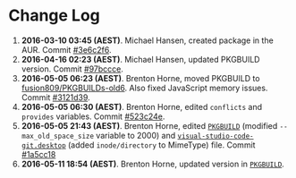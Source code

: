 # Change Log
1. **2016-03-10 03:45 (AEST)**. Michael Hansen, created package in the AUR. Commit [#3e6c2f6](https://aur.archlinux.org/cgit/aur.git/commit/?h=visual-studio-code-git&id=3e6c2f651f7d90882fc087b8432c4484af4b61f4).
2. **2016-04-16 02:23 (AEST)**. Michael Hansen, updated PKGBUILD version. Commit [#97bccce](https://aur.archlinux.org/cgit/aur.git/commit/?h=visual-studio-code-git&id=97bcccee74c6bfa7da06723489df5d4c4c46ad4c).
3. **2016-05-05 06:23 (AEST)**. Brenton Horne, moved PKGBUILD to [fusion809/PKGBUILDs-old6](https://github.com/fusion809/PKGBUILDs-old6). Also fixed JavaScript memory issues. Commit [#3121d39](https://github.com/fusion809/PKGBUILDs-old6/commit/3121d39b4c9ea974b5d222cee4bf5e65af89d98c).
4. **2016-05-05 06:30 (AEST)**. Brenton Horne, edited `conflicts` and `provides` variables. Commit [#523c24e](https://github.com/fusion809/PKGBUILDs-old6/commit/523c24e754112a6604b2d57e3d5310d315673fb8).
5. **2016-05-05 21:43 (AEST)**. Brenton Horne, edited [`PKGBUILD`](https://github.com/fusion809/PKGBUILDs-old6/blob/1a5cc18f7be7b2a3296d9a39e85ccde54db967b9/visual-studio-code-git/PKGBUILD) (modified `--max_old_space_size` variable to 2000) and [`visual-studio-code-git.desktop`](https://github.com/fusion809/PKGBUILDs-old6/blob/1a5cc18f7be7b2a3296d9a39e85ccde54db967b9/visual-studio-code-git/visual-studio-code-git.desktop) (added `inode/directory` to MimeType) file. Commit [#1a5cc18](https://github.com/fusion809/PKGBUILDs-old6/tree/1a5cc18f7be7b2a3296d9a39e85ccde54db967b9/visual-studio-code-git)
6. **2016-05-11 18:54 (AEST)**. Brenton Horne, updated version in [`PKGBUILD`](https://github.com/fusion809/PKGBUILDs-old6/blob/303a97c214c3f797b0e30280b4958a3ab84b696a/visual-studio-code-git/PKGBUILD).
